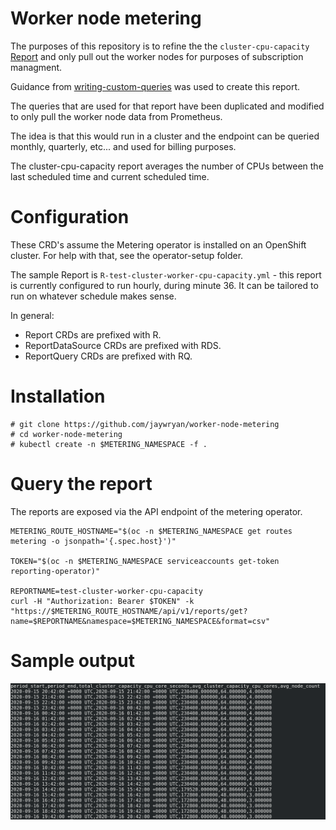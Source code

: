 # Worker node metering

The purposes of this repository is to refine the the `cluster-cpu-capacity` [Report](https://github.com/kube-reporting/metering-operator/blob/master/Documentation/reports.md) and only pull out the worker nodes for purposes of subscription managment.

Guidance from [writing-custom-queries](https://github.com/kube-reporting/metering-operator/blob/master/Documentation/writing-custom-queries.md) was used to create this report.

The queries that are used for that report have been duplicated and modified to only pull the worker node data from Prometheus.

The idea is that this would run in a cluster and the endpoint can be queried monthly, quarterly, etc... and used for billing purposes.

The cluster-cpu-capacity report averages the number of CPUs between the last scheduled time and current scheduled time.

# Configuration

These CRD's assume the Metering operator is installed on an OpenShift cluster. For help with that, see the operator-setup folder.

The sample Report is `R-test-cluster-worker-cpu-capacity.yml` - this report is currently configured to run hourly, during minute 36. It can be tailored to run on whatever schedule makes sense.

In general:
* Report CRDs are prefixed with R.
* ReportDataSource CRDs are prefixed with RDS.
* ReportQuery CRDs are prefixed with RQ.

# Installation

``` shell
# git clone https://github.com/jaywryan/worker-node-metering
# cd worker-node-metering
# kubectl create -n $METERING_NAMESPACE -f .
```

# Query the report

The reports are exposed via the API endpoint of the metering operator.
``` shell
METERING_ROUTE_HOSTNAME="$(oc -n $METERING_NAMESPACE get routes metering -o jsonpath='{.spec.host}')"

TOKEN="$(oc -n $METERING_NAMESPACE serviceaccounts get-token reporting-operator)"

REPORTNAME=test-cluster-worker-cpu-capacity
curl -H "Authorization: Bearer $TOKEN" -k "https://$METERING_ROUTE_HOSTNAME/api/v1/reports/get?name=$REPORTNAME&namespace=$METERING_NAMESPACE&format=csv"
```
# Sample output
![Sample output](images/sampleOutput.png)
